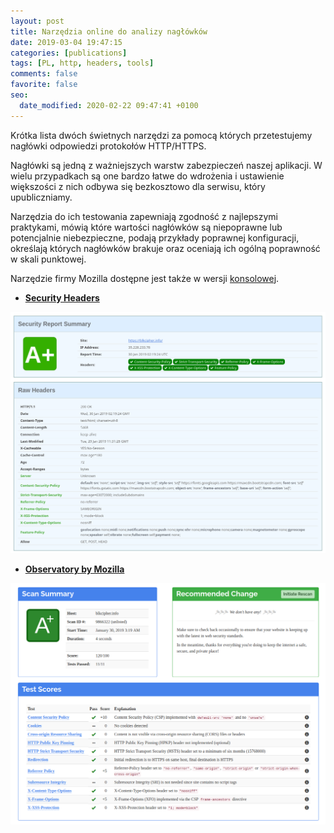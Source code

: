 ```yaml
---
layout: post
title: Narzędzia online do analizy nagłówków
date: 2019-03-04 19:47:15
categories: [publications]
tags: [PL, http, headers, tools]
comments: false
favorite: false
seo:
  date_modified: 2020-02-22 09:47:41 +0100
---
```


Krótka lista dwóch świetnych narzędzi za pomocą których przetestujemy nagłówki odpowiedzi protokołów HTTP/HTTPS.

Nagłówki są jedną z ważniejszych warstw zabezpieczeń naszej aplikacji. W wielu przypadkach są one bardzo łatwe do wdrożenia i ustawienie większości z nich odbywa się bezkosztowo dla serwisu, który upubliczniamy.

Narzędzia do ich testowania zapewniają zgodność z najlepszymi praktykami, mówią które wartości nagłówków są niepoprawne lub potencjalnie niebezpieczne, podają przykłady poprawnej konfiguracji, określają których nagłówków brakuje oraz oceniają ich ogólną poprawność w skali punktowej.

Narzędzie firmy Mozilla dostępne jest także w wersji [konsolowej](https://github.com/mozilla/observatory-cli).

- **[Security Headers](https://securityheaders.com/)**

<p align="center">
    <img src="/assets/img/posts/securityheaders.com_preview.png"
        alt="securityheaders.com preview">
</p>

- **[Observatory by Mozilla](https://observatory.mozilla.org/)**

<p align="center">
    <img src="/assets/img/posts/observatory.mozilla.org_preview.png"
        alt="observatory.mozilla.org preview">
</p>
